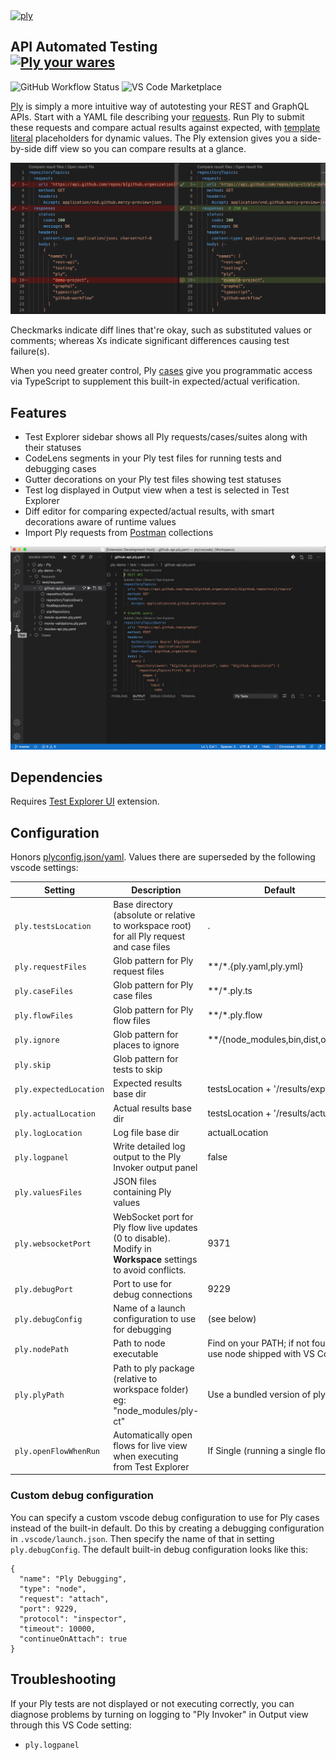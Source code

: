<a href="https://ply-ct.github.io/ply/topics/requests">
  <img src="https://raw.githubusercontent.com/ply-ct/vscode-ply/master/docs/images/logo.png" width="64" alt="ply" />
</a>
<h2>API Automated Testing
<div>
<a href="https://ply-ct.github.io/ply/topics/requests">
  <img src="https://raw.githubusercontent.com/ply-ct/vscode-ply/master/docs/images/wares.png" width="128" alt="Ply your wares" />
</a>
</div>
</h2>

![GitHub Workflow Status](https://img.shields.io/github/workflow/status/ply-ct/vscode-ply/vscode-ply?label=Build) ![VS Code Marketplace](https://img.shields.io/visual-studio-marketplace/v/ply-ct.vscode-ply?color=blue&label=VS%20Code%20Marketplace&logo=visual-studio-code)

[Ply](https://ply-ct.com/) is simply a more intuitive way of autotesting your REST and GraphQL APIs. Start with a YAML file
describing your [requests](https://ply-ct.github.io/ply/topics/requests). Run Ply to submit these requests 
and compare actual results against expected, with [template literal](https://developer.mozilla.org/en-US/docs/Web/JavaScript/Reference/Template_literals) 
placeholders for dynamic values. The Ply extension gives you a side-by-side diff view so you can compare
results at a glance.

![diff](docs/images/diff.png)

Checkmarks indicate diff lines that're okay, such as substituted values or comments; whereas Xs indicate
significant differences causing test failure(s).

When you need greater control, Ply [cases](https://ply-ct.github.io/ply/topics/cases) give you
programmatic access via TypeScript to supplement this built-in expected/actual verification.

## Features
  - Test Explorer sidebar shows all Ply requests/cases/suites along with their statuses
  - CodeLens segments in your Ply test files for running tests and debugging cases
  - Gutter decorations on your Ply test files showing test statuses
  - Test log displayed in Output view when a test is selected in Test Explorer
  - Diff editor for comparing expected/actual results, with smart decorations aware of runtime values
  - Import Ply requests from [Postman](https://www.postman.com/) collections

![recording](docs/images/recording.gif)

## Dependencies
Requires [Test Explorer UI](https://marketplace.visualstudio.com/items?itemName=hbenl.vscode-test-explorer) extension.

## Configuration
Honors [plyconfig.json/yaml](https://ply-ct.github.io/ply/topics/config). Values there are superseded by the following vscode settings:

Setting | Description | Default
------- | ----------- | -------
`ply.testsLocation` | Base directory (absolute or relative to workspace root) for all Ply request and case files | .
`ply.requestFiles` | Glob pattern for Ply request files | **/*.{ply.yaml,ply.yml}
`ply.caseFiles` | Glob pattern for Ply case files | **/*.ply.ts
`ply.flowFiles` | Glob pattern for Ply flow files | **/*.ply.flow
`ply.ignore` | Glob pattern for places to ignore | \**/{node_modules,bin,dist,out}/**
`ply.skip` | Glob pattern for tests to skip |
`ply.expectedLocation` | Expected results base dir | testsLocation + '/results/expected'
`ply.actualLocation` | Actual results base dir | testsLocation + '/results/actual'
`ply.logLocation` | Log file base dir | actualLocation
`ply.logpanel` | Write detailed log output to the Ply Invoker output panel | false
`ply.valuesFiles` | JSON files containing Ply values | 
`ply.websocketPort` | WebSocket port for Ply flow live updates (0 to disable). Modify in **Workspace** settings to avoid conflicts. | 9371
`ply.debugPort` | Port to use for debug connections | 9229
`ply.debugConfig` | Name of a launch configuration to use for debugging | (see below)
`ply.nodePath` | Path to node executable | Find on your PATH; if not found, use node shipped with VS Code
`ply.plyPath` | Path to ply package (relative to workspace folder) eg: "node_modules/ply-ct" | Use a bundled version of ply
`ply.openFlowWhenRun` | Automatically open flows for live view when executing from Test Explorer | If Single (running a single flow)

### Custom debug configuration
You can specify a custom vscode debug configuration to use for Ply cases instead of the built-in default.
Do this by creating a debugging configuration in `.vscode/launch.json`. Then specify the name of that
in setting `ply.debugConfig`. The default built-in debug configuration looks like this:
```
{
  "name": "Ply Debugging",
  "type": "node",
  "request": "attach",
  "port": 9229,
  "protocol": "inspector",
  "timeout": 10000,
  "continueOnAttach": true
}
```

## Troubleshooting
If your Ply tests are not displayed or not executing correctly, you can diagnose problems by turning
on logging to "Ply Invoker" in Output view through this VS Code setting:
 - `ply.logpanel`
